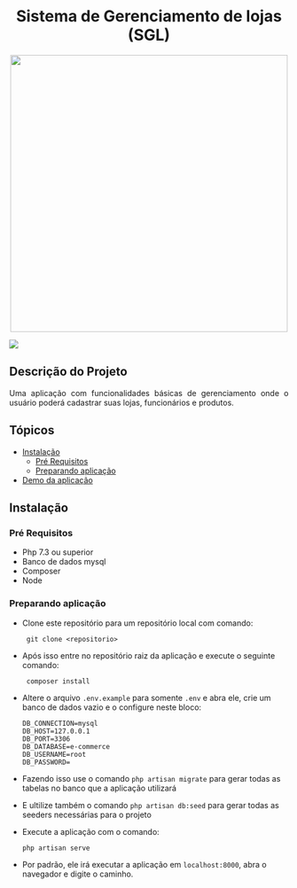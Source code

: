 <h1 align="center">Sistema de Gerenciamento de lojas (SGL)</h1>

<p align="center"><img src="https://laravelnews.imgix.net/images/jetstream.png?ixlib=php-3.3.0" width="500"></p>

<img src="https://img.shields.io/static/v1?label=Status&message=Concluido&color=54CD26&style=for-the-badge&logo=ghost"/>

## Descrição do Projeto
<p align="justify">Uma aplicação com funcionalidades básicas de gerenciamento onde o usuário poderá cadastrar suas lojas, funcionários e produtos.</p>

## Tópicos

<!--ts-->
   * [Instalação](#instalacao)
      * [Pré Requisitos](#pre_requsito)
      * [Preparando aplicação](#preparando_aplicacao)
   * [Demo da aplicação](#demo)
<!--te-->

<h2 id="instalacao">Instalação</h2>

<h3 id="pre_requsito" >Pré Requisitos</h3>

- Php 7.3 ou superior
- Banco de dados mysql
- Composer
- Node

<h3 id="preparando_aplicacao" >Preparando aplicação</h3>

- Clone este repositório para um repositório local com comando:

    ` git clone <repositorio>`

- Após isso entre no repositório raiz da aplicação e execute o seguinte comando:

    ` composer install`

- Altere o arquivo `.env.example` para somente `.env` e abra ele,
  crie um banco de dados vazio e o configure neste bloco:

    ```
    DB_CONNECTION=mysql
    DB_HOST=127.0.0.1
    DB_PORT=3306
    DB_DATABASE=e-commerce
    DB_USERNAME=root
    DB_PASSWORD=
    ```
- Fazendo isso use o comando `php artisan migrate` para gerar todas as tabelas no banco que a aplicação utilizará
- E ultilize também o comando `php artisan db:seed` para gerar todas as seeders necessárias para o projeto

- Execute a aplicação com o comando:

    `php artisan serve`

- Por padrão, ele irá executar a aplicação em `localhost:8000`, abra o navegador e digite o caminho.
